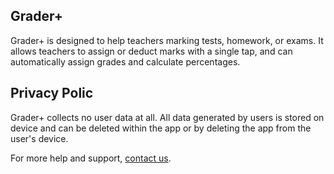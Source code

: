 ## Grader+

Grader+ is designed to help teachers marking tests, homework, or exams. It allows teachers to assign or deduct marks with a single tap, and can automatically assign grades and calculate percentages.

## Privacy Polic

Grader+ collects no user data at all. All data generated by users is stored on device and can be deleted within the app or by deleting the app from the user's device.

For more help and support, [contact us](mailto:peter@davisonreiber.com).